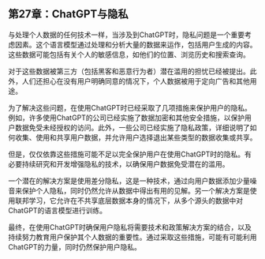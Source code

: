 ## 第27章：ChatGPT与隐私

与处理个人数据的任何技术一样，当涉及到ChatGPT时，隐私问题是一个重要考虑因素。这个语言模型通过处理和分析大量的数据来运作，包括用户生成的内容。这些数据可能包括有关个人的敏感信息，如他们的位置、浏览历史和搜索查询。

对于这些数据被第三方（包括黑客和恶意行为者）潜在滥用的担忧已经被提出。此外，人们还担心在没有用户明确同意的情况下，个人数据被用于定向广告和其他用途。

为了解决这些问题，在使用ChatGPT时已经采取了几项措施来保护用户的隐私。例如，许多使用ChatGPT的公司已经实施了数据加密和其他安全措施，以保护用户数据免受未经授权的访问。此外，一些公司已经实施了隐私政策，详细说明了如何收集、使用和共享用户数据，并允许用户选择退出某些类型的数据收集或共享。

但是，仅仅依靠这些措施可能不足以完全保护用户在使用ChatGPT时的隐私。有必要持续研究和开发增强隐私的技术，以确保用户数据免受潜在的滥用。

一个潜在的解决方案是使用差分隐私，这是一种技术，通过向用户数据添加少量噪音来保护个人隐私，同时仍然允许从数据中得出有用的见解。另一个解决方案是使用联邦学习，它允许在不共享底层数据本身的情况下，从多个源头的数据中对ChatGPT的语言模型进行训练。

最终，在使用ChatGPT时确保用户隐私将需要技术和政策解决方案的结合，以及持续努力教育用户保护其个人数据的重要性。通过采取这些措施，可能有可能利用ChatGPT的力量，同时仍然保护用户隐私。
